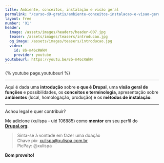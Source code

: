 ```yaml
---
title: Ambiente, conceitos, instalação e visão geral
permalink: "/curso-d9-gratis/ambiente-conceitos-instalacao-e-visao-geral/"
layout: free
number: '01'
header:
  image: /assets/images/headers/header-007.jpg
  teaser: /assets/images/teasers/introducao.jpg
  og_image: /assets/images/teasers/introducao.jpg
  video:
    id: 8b-m46cRWkM
    provider: youtube
youtubeurl: https://youtu.be/8b-m46cRWkM
---
```


{% youtube page.youtubeurl %}

---

Aqui é dada uma **introdução** sobre **o que é Drupal**, uma **visão geral de funções** e possibilidades, os **conceitos e terminologia**, apresentação sobre **ambientes** (local, homologação, produção) e os **métodos de instalação**.

---

Achou legal e quer contribuir?

Me adicione (xulispa - uid 106885) como **mentor** em seu perfil do **[Drupal.org](https://www.drupal.org/)**.

> Sinta-se à vontade em fazer uma doação \
> Chave pix: xulispa@xulispa.com.br \
> PicPay: @xulispa

**Bom proveito!**
